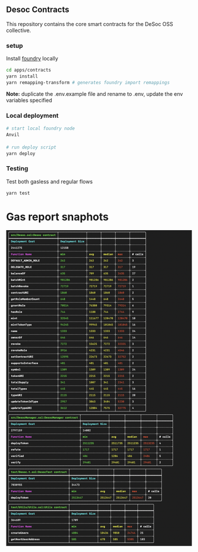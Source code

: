 ## Desoc Contracts
This repository contains the core smart contracts for the DeSoc OSS collective.

### setup
Install [foundry](https://book.getfoundry.sh/getting-started/installation) locally
```bash
cd apps/contracts
yarn install
yarn remapping-transform # generates foundry import remappings
```

**Note:** duplicate the .env.example file and rename to .env, update the env variables specified
### Local deployment
```bash
# start local foundry node
Anvil

# run deploy script
yarn deploy
```
### Testing
Test both gasless and regular flows
```bash
yarn test
```
# Gas report snaphots
![Gas reports](../../gasreport.png)

